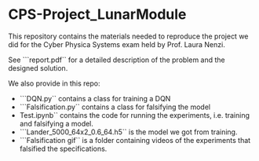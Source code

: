 # CPS-Project_LunarModule

This repository contains the materials needed to reproduce the project we did for the Cyber Physica Systems exam held by Prof. Laura Nenzi.

See ```report.pdf`` for a detailed description of the problem and the designed solution.

We also provide in this repo:
- ```DQN.py`` contains a class for training a DQN
- ```Falsification.py`` contains a class for falsifying the model
- Test.ipynb`` contains the code for running the experiments, i.e. training and falsifying a model.
- ```Lander_5000_64x2_0.6_64.h5`` is the model we got from training.
- ```Falsification gif`` is a folder containing videos of the experiments that falsified the specifications.
